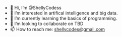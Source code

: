 - 👋 Hi, I’m @ShellyCodess
- 👀 I’m interested in artifical intelligence and big data.
- 🌱 I’m currently learning the basics of programming.
- 💞️ I’m looking to collaborate on TBD 
- 📫 How to reach me: shellycodes@gmail.com

<!---
ShellyCodess/ShellyCodess is a ✨ special ✨ repository because its `README.md` (this file) appears on your GitHub profile.
You can click the Preview link to take a look at your changes.
--->
